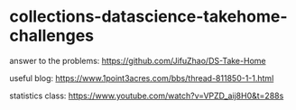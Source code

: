 # collections-datascience-takehome-challenges

answer to the problems: https://github.com/JifuZhao/DS-Take-Home

useful blog: https://www.1point3acres.com/bbs/thread-811850-1-1.html

statistics class: https://www.youtube.com/watch?v=VPZD_aij8H0&t=288s